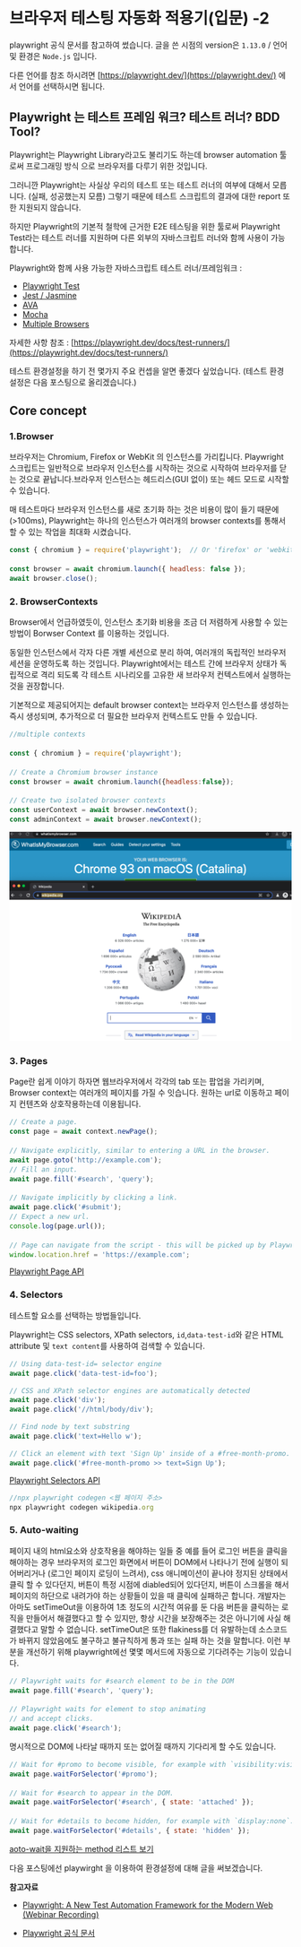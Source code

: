 # 브라우저 테스팅 자동화 적용기(입문) -2

playwright 공식 문서를 참고하여 썼습니다. 글을 쓴 시점의 version은 `1.13.0` / 언어 및 환경은 `Node.js` 입니다.  
    
다른 언어를 참조 하시려면 [https://playwright.dev/](https://playwright.dev/) 에서 언어를 선택하시면 됩니다.


## Playwright 는 테스트 프레임 워크? 테스트 러너? BDD Tool?

Playwright는 Playwright Library라고도 불리기도 하는데 browser automation 툴로써 프로그래밍 방식 으로 브라우저를 다루기 위한 것입니다.

그러니깐 Playwright는 사실상 우리의 테스트 또는 테스트 러너의 여부에 대해서 모릅니다. (실패, 성공했는지 모름) 그렇기 때문에 테스트 스크립트의 결과에 대한 report 또한 지원되지 않습니다.  

하지만 Playwright의 기본적 철학에 근거한 E2E 테스팅을 위한 툴로써 Playwright Test라는 테스트 러너를 지원하며 다른 외부의 자바스크립트 러너와 함께 사용이 가능합니다. 

Playwright와 함께 사용 가능한 자바스크립트 테스트 러너/프레임워크 : 

- [Playwright Test](https://playwright.dev/docs/test-runners/#playwright-test)
- [Jest / Jasmine](https://playwright.dev/docs/test-runners/#jest--jasmine)
- [AVA](https://playwright.dev/docs/test-runners/#ava)
- [Mocha](https://playwright.dev/docs/test-runners/#mocha)
- [Multiple Browsers](https://playwright.dev/docs/test-runners/#multiple-browsers)

자세한 사항 참조 : [https://playwright.dev/docs/test-runners/](https://playwright.dev/docs/test-runners/)

테스트 환경설정을 하기 전 몇가지 주요 컨셉을 알면 좋겠다 싶었습니다. (테스트 환경 설정은 다음 포스팅으로 올리겠습니다.)
## Core concept

### 1.Browser

브라우저는 Chromium, Firefox or WebKit 의 인스턴스를 가리킵니다. Playwright 스크립트는 일반적으로 브라우저 인스턴스를 시작하는 것으로 시작하여 브라우저를 닫는 것으로 끝납니다.브라우저 인스턴스는 헤드리스(GUI 없이) 또는 헤드 모드로 시작할 수 있습니다.  

매 테스트마다 브라우저 인스턴스를 새로 초기화 하는 것은  비용이 많이 들기 때문에 (>100ms), Playwright는 하나의 인스턴스가 여러개의 browser contexts를 통해서 할 수 있는 작업을 최대화 시켰습니다.

```javascript
const { chromium } = require('playwright');  // Or 'firefox' or 'webkit'.

const browser = await chromium.launch({ headless: false });
await browser.close();
```

### 2. BrowserContexts

Browser에서 언급하였듯이, 인스턴스 초기화 비용을 조금 더 저렴하게 사용할 수 있는 방법이 Borwser Context 를 이용하는 것입니다.  

동일한 인스턴스에서 각자 다른 개별 세션으로 분리 하여, 여러개의 독립적인 브라우저 세션을 운영하도록 하는 것입니다. Playwright에서는 테스트 간에 브라우저 상태가 독립적으로 격리 되도록 각 테스트 시나리오를 고유한 새 브라우저 컨텍스트에서 실행하는 것을 권장합니다.  
  
기본적으로 제공되어지는 default browser context는 브라우저 인스턴스를 생성하는 즉시 생성되며, 추가적으로 더 필요한 브라우저 컨텍스트도 만들 수 있습니다.   

```javascript
//multiple contexts

const { chromium } = require('playwright');

// Create a Chromium browser instance
const browser = await chromium.launch({headless:false});

// Create two isolated browser contexts
const userContext = await browser.newContext();
const adminContext = await browser.newContext();
```
![context](./images/context.png) 

### 3. Pages   

Page란 쉽게 이야기 하자면 웹브라우저에서  각각의 tab  또는 팝업을 가리키며, Browser context는 여러개의 페이지를 가질 수 잇습니다. 원하는 url로 이동하고 페이지 컨텐츠와 상호작용하는데 이용됩니다.

```javascript
// Create a page.
const page = await context.newPage();

// Navigate explicitly, similar to entering a URL in the browser.
await page.goto('http://example.com');
// Fill an input.
await page.fill('#search', 'query');

// Navigate implicitly by clicking a link.
await page.click('#submit');
// Expect a new url.
console.log(page.url());

// Page can navigate from the script - this will be picked up by Playwright.
window.location.href = 'https://example.com';

```
[Playwright Page API](https://playwright.dev/docs/api/class-page)

### 4. Selectors 

테스트할 요소를 선택하는 방법들입니다.

Playwright는 CSS selectors, XPath selectors, `id`,`data-test-id`와 같은 HTML attribute 및 `text content`를 사용하여 검색할 수 있습니다. 


```javascript
// Using data-test-id= selector engine 
await page.click('data-test-id=foo');
```
```javascript
// CSS and XPath selector engines are automatically detected
await page.click('div');
await page.click('//html/body/div');
```
```javascript
// Find node by text substring
await page.click('text=Hello w');
```

```javascript
// Click an element with text 'Sign Up' inside of a #free-month-promo.
await page.click('#free-month-promo >> text=Sign Up');
```
[Playwright Selectors API](https://playwright.dev/docs/api/class-selectors)


```javascript 
//npx playwright codegen <웹 페이지 주소>
npx playwright codegen wikipedia.org

```

### 5. Auto-waiting

페이지 내의 html요소와 상호작용을 해야하는 일들 중 예를 들어 로그인 버튼을 클릭을 해야하는 경우 브라우저의 로그인 화면에서 버튼이 DOM에서 나타나기 전에 실행이 되어버리거나 (로그인 페이지 로딩이 느려서), css 애니메이션이 끝나야 정지된 상태에서 클릭 할 수 있다던지, 버튼이 특정 시점에 diabled되어 있다던지,  버튼이 스크롤을 해서 페이지의 하단으로 내려가야 하는 상황들이 있을 때 클릭에 실패하곤 합니다. 개발자는 아마도 setTimeOut을 이용하여 1초 정도의 시간적 여유를 둔 다음 버튼을 클릭하는 로직을 만들어서 해결했다고 할 수 있지만, 항상 시간을 보장해주는 것은 아니기에 사실 해결했다고 말할 수 없습니다. setTimeOut은 또한 flakiness를 더 유발하는데 소스코드가 바뀌지 않았음에도 불구하고 불규칙하게 통과 또는 실패 하는 것을 말합니다. 이런 부분을 개선하기 위해 playwright에선 몇몇 메서드에 자동으로 기다려주는 기능이 있습니다.

 
```javascript
// Playwright waits for #search element to be in the DOM
await page.fill('#search', 'query');

// Playwright waits for element to stop animating
// and accept clicks.
await page.click('#search');

```
명시적으로 DOM에 나타날 때까지 또는 없어질 때까지 기다리게 할 수도 있습니다.

```javascript
// Wait for #promo to become visible, for example with `visibility:visible`.
await page.waitForSelector('#promo');

// Wait for #search to appear in the DOM.
await page.waitForSelector('#search', { state: 'attached' });

// Wait for #details to become hidden, for example with `display:none`.
await page.waitForSelector('#details', { state: 'hidden' });

```
[aoto-wait을 지원하는 method 리스트 보기](https://playwright.dev/docs/actionability)


다음 포스팅에선 playwirght 을 이용하여 환경설정에 대해 글을 써보겠습니다.

**참고자료**
- [Playwright: A New Test Automation Framework for the Modern Web (Webinar Recording)](https://www.youtube.com/watch?v=_Jla6DyuEu4&t=1488s)

- [Playwright 공식 문서](https://playwright.dev/)